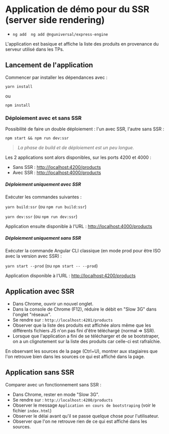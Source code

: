 # Application de démo pour du SSR (server side rendering)

- `ng add  ng add @nguniversal/express-engine`

L'application est basique et affiche la liste des produits en provenance du serveur 
utilisé dans les TPs.

## Lancement de l'application

Commencer par installer les dépendances avec :

`yarn install` 

ou 

`npm install`

### Déploiement avec et sans SSR 

Possibilité de faire un double déploiement :  l'un avec SSR, l'autre sans SSR :

`npm start && npm run dev:ssr`

> *La phase de build et de déploiement est un peu longue.*

Les 2 applications sont alors disponibles, sur les ports 4200 et 4000 :
- Sans SSR : [http://localhost:4200/products](http://localhost:4200/products)
- Avec SSR : [http://localhost:4000/products](http://localhost:4200/products)


##### Déploiement uniquement avec SSR 

Exécuter les commandes suivantes :

`yarn build:ssr` (ou `npm run build:ssr`) 

`yarn dev:ssr` (ou `npm run dev:ssr`)
 
 Application ensuite disponible à l'URL : [http://localhost:4000/products](http://localhost:4000/products)

##### Déploiement uniquement sans SSR

Exécuter la commande Angular CLI classique (en mode prod pour être ISO avec la version avec SSR) :

`yarn start --prod` (ou `npm start -- --prod`) 

Application disponible à l'URL : [http://localhost:4200/products](http://localhost:4200/products)


## Application avec SSR

- Dans Chrome, ouvrir un nouvel onglet.
- Dans la console de Chrome (F12), réduire le débit en "Slow 3G" dans l'onglet "réseaux".
- Se rendre sur : `http://localhost:4201/products`
- Observer que la liste des produits est affichée alors même que les différents 
fichiers JS n'on pas fini d'être téléchargé (normal => SSR).
- Lorsque que l'application a fini de se télécharger et de se bootstraper, 
on a un clignotement sur la liste des produits car celle-ci est rafraîchie.

En observant les sources de la page (Ctrl+U), montrer aux stagiaires que l'on retrouve bien
dans les sources ce qui est affiché dans la page.

## Application sans SSR

Comparer avec un fonctionnement sans SSR :
- Dans Chrome, rester en mode "Slow 3G".
- Se rendre sur : `http://localhost:4200/products`
- Observer le message `Application en cours de bootstraping` (voir le fichier `index.html`)
- Observer le délai avant qu'il se passe quelque chose pour l'utilisateur.
- Observer que l'on ne retrouve rien de ce qui est affiché dans les sources.
